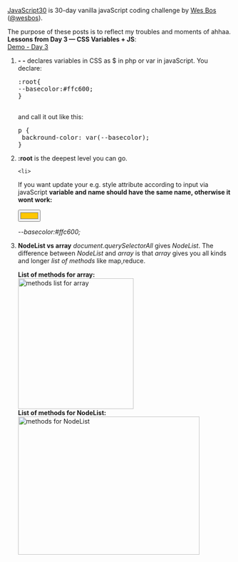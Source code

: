 <a href="https://javascript30.com/" target="_blank" title="JavaScript30" rel="external">JavaScript30</a> is 30-day vanilla javaScript coding challenge by <a href="http://wesbos.com/" target="_blank" title="Wes Bos's website" rel="external">Wes Bos</a> (<a href="https://twitter.com/wesbos?ref_src=twsrc%5Egoogle%7Ctwcamp%5Eserp%7Ctwgr%5Eauthor" target="_blank" title="Wes Bos on Twitter">@wesbos</a>). 

The purpose of these posts is to reflect my troubles and moments of ahhaa.<br>
<strong>Lessons from Day 3 &mdash; CSS Variables + JS</strong>: <br>
<a href="http://www.anuvi.me/javascript30/day3.html" target="_blank" title="Demo-Day 3" rel="external">Demo - Day 3</a><br>
<ol>
	<li><strong>- -</strong> declares variables in CSS as $ in php or var in javaScript.
You declare:
<pre>
:root{
--basecolor:#ffc600;
}

</pre>

and call it out like this:

<pre>
p {
 backround-color: var(--basecolor);
}
</pre>

</li>
	<li><strong>:root</strong> is the deepest level you can go.
</li>

	<li>
If you want update your e.g. style attribute according to input via javaScript <strong>variable and name should have the same name, otherwise it wont work:</strong>
<pre>
<input id="base" type="color" name="basecolor" value="#ffc600">
</pre>

<em>--basecolor:#ffc600;</em>
</li>
	<li><strong>NodeList vs array</strong>
<em>document.querySelectorAll</em> gives <em>NodeList</em>. The difference between <em>NodeList</em> and <em>array</em> is that <em>array</em> gives you all kinds and longer <em>list of methods</em> like map,reduce.

<strong>List of methods for array:</strong><br><a href="http://www.anuvi.me/blog/wp-content/uploads/2018/03/array.jpg" rel="attachment wp-att-513"><img src="http://www.anuvi.me/blog/wp-content/uploads/2018/03/array.jpg" alt="methods list for array" width="259" height="293" class="aligncenter size-full wp-image-513" /></a><br>
<strong>List of methods for NodeList:</strong><br>
<a href="http://www.anuvi.me/blog/wp-content/uploads/2018/03/NodeList.jpg" rel="attachment wp-att-514"><img src="http://www.anuvi.me/blog/wp-content/uploads/2018/03/NodeList.jpg" alt="methods for NodeList" width="407" height="310" class="aligncenter size-full wp-image-514" /></a>
</li>


</ol>
